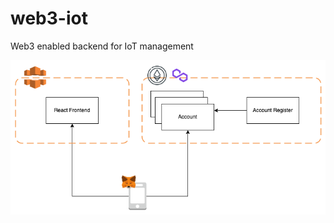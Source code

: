 # web3-iot
Web3 enabled backend for IoT management

![Project Architecture](/iot-manager-architecture.png)
